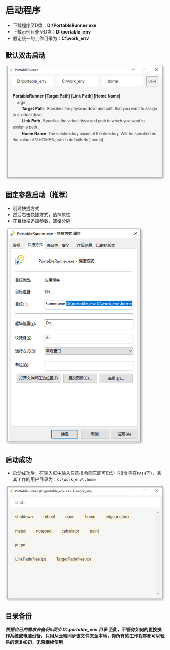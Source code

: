 
# 启动程序

* 下载程序至D盘：**D:\PortableRunner.exe**
* 下载示例目录至D盘：**D:\portable_env**
* 假定统一的工作目录为：**C:\work_env**

## 默认双击启动
![动态参数](./images/1.png)

## 固定参数启动（推荐）

* 创建快捷方式
* 然后右击快捷方式，选择属性
* 在目标栏追加参数，空格分隔  

![固定参数](./images/2.png)


## 启动成功

* 启动成功后，在输入框中输入任意指令回车即可启动（指令需在`PATH`下），且其工作的用户目录为：`C:\work_env\.home`  

![固定参数](./images/3.png)

## 目录备份
***根据自己的需求去备份&同步 **D:\portable_env** 目录***
**至此，不管你如何的更换操作系统或电脑设备，只用从云端同步该文件夹至本地，你所有的工作程序都可以轻易的恢复如初，无感继续使用**
